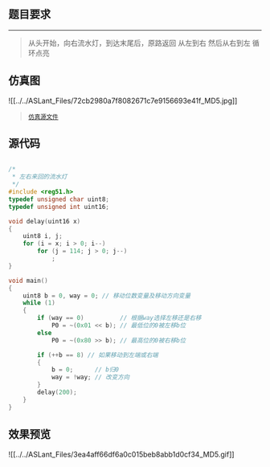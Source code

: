 ## 题目要求
---

> 从头开始，向右流水灯，到达末尾后，原路返回
> 从左到右 然后从右到左 循环点亮

## 仿真图	

![[../../ASLant_Files/72cb2980a7f8082671c7e9156693e41f_MD5.jpg]]

> [`仿真源文件`](/123pan/?d=N7orVv-jxMV3.html)		

## 源代码   

```c

/*
 * 左右来回的流水灯 
 */
#include <reg51.h>
typedef unsigned char uint8;
typedef unsigned int uint16;

void delay(uint16 x)
{
	uint8 i, j;
	for (i = x; i > 0; i--)
		for (j = 114; j > 0; j--)
			;
}

void main()
{
	uint8 b = 0, way = 0; // 移动位数变量及移动方向变量
	while (1)
	{
		if (way == 0)		   // 根据way选择左移还是右移
			P0 = ~(0x01 << b); // 最低位的0被左移b位
		else
			P0 = ~(0x80 >> b); // 最高位的0被右移b位

		if (++b == 8) // 如果移动到左端或右端
		{
			b = 0;		// b归0
			way = !way; // 改变方向
		}
		delay(200);
	}
}

```

## 效果预览

![[../../ASLant_Files/3ea4aff66df6a0c015beb8abb1d0cf34_MD5.gif]]  